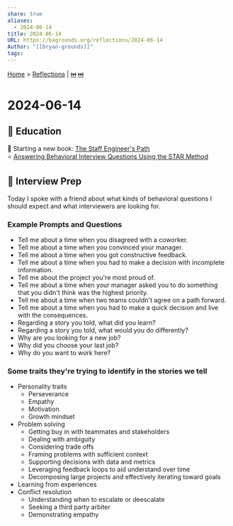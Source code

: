 ```yaml
---
share: true
aliases:
  - 2024-06-14
title: 2024-06-14
URL: https://bagrounds.org/reflections/2024-06-14
Author: "[[bryan-grounds]]"
tags: 
---
```

[Home](../index.md) > [Reflections](./index.md) | [⏮️](./2024-06-13.md) [⏭️](./2024-06-15.md)  
# 2024-06-14  
## 📖 Education  
🚂 Starting a new book: [The Staff Engineer's Path](../books/the-staff-engineers-path.md)  
⭐ [Answering Behavioral Interview Questions Using the STAR Method](../videos/answering-behavioral-interview-questions-using-the-star-method.md)  
  
## 📝 Interview Prep  
Today I spoke with a friend about what kinds of behavioral questions I should expect and what interviewers are looking for.  
  
### Example Prompts and Questions  
- Tell me about a time when you disagreed with a coworker.  
- Tell me about a time when you convinced your manager.  
- Tell me about a time when you got constructive feedback.  
- Tell me about a time when you had to make a decision with incomplete information.  
- Tell me about the project you're most proud of.  
- Tell me about a time  when your manager asked you to do something that you didn't think was the highest priority.  
- Tell me about a time when two teams couldn't agree on a path forward.  
- Tell me about a time when you had to make a quick decision and live with the consequences.  
- Regarding a story you told, what did you learn?  
- Regarding a story you told, what would you do differently?  
- Why are you looking for a new job?  
- Why did you choose your last job?  
- Why do you want to work here?  
  
### Some traits they're trying to identify in the stories we tell  
- Personality traits  
  - Perseverance  
  - Empathy  
  - Motivation  
  - Growth mindset  
- Problem solving  
  - Getting buy in with teammates and stakeholders  
  - Dealing with ambiguity  
  - Considering trade offs  
  - Framing problems with sufficient context  
  - Supporting decisions with data and metrics  
  - Leveraging feedback loops to aid understand over time  
  - Decomposing large projects and effectively iterating toward goals  
- Learning from experiences  
- Conflict resolution  
  - Understanding when to escalate or deescalate  
  - Seeking a third party arbiter  
  - Demonstrating empathy  

